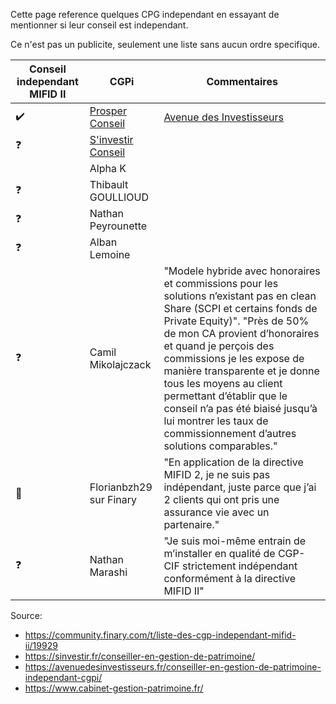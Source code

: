 Cette page reference quelques CPG independant en essayant de mentionner si leur conseil est independant.

Ce n'est pas un publicite, seulement une liste sans aucun ordre specifique.

| Conseil independant MIFID II | CGPi              | Commentaires |
|---------------------|-------------------|--------------|
| ✔️ | [Prosper Conseil](https://prosper-conseil.fr/) | [Avenue des Investisseurs](https://avenuedesinvestisseurs.fr/) |
| ❓ | [S'investir  Conseil](https://sinvestir.fr/sinvestir-conseil/)
| | Alpha K | |
| ❓ | Thibault GOULLIOUD | |
| ❓ | Nathan Peyrounette | |
| ❓ | Alban Lemoine | |
| ❓ | Camil Mikolajczack | "Modele hybride avec honoraires et commissions pour les solutions n’existant pas en clean Share (SCPI et certains fonds de Private Equity)". "Près de 50% de mon CA provient d’honoraires et quand je perçois des commissions je les expose de manière transparente et je donne tous les moyens au client permettant d’établir que le conseil n’a pas été biaisé jusqu’à lui montrer les taux de commissionnement d’autres solutions comparables." |
| 🚫 | Florianbzh29 sur Finary | "En application de la directive MIFID 2, je ne suis pas indépendant, juste parce que j’ai 2 clients qui ont pris une assurance vie avec un partenaire." |
| ❓ | Nathan Marashi | "Je suis moi-même entrain de m’installer en qualité de CGP-CIF strictement indépendant conformément à la directive MIFID II" |

Source:
* https://community.finary.com/t/liste-des-cgp-independant-mifid-ii/19929
* https://sinvestir.fr/conseiller-en-gestion-de-patrimoine/
* https://avenuedesinvestisseurs.fr/conseiller-en-gestion-de-patrimoine-independant-cgpi/
* https://www.cabinet-gestion-patrimoine.fr/
